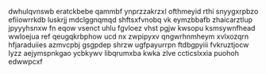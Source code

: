 dwhulqvnswb eratckbebe qammbf ynprzzakrzxl ofthmeyid rthi snyygxrpbzo efiiowrrkdb luskrjj mdclggnqmqd shftsxfvnobq vk eymzbbafb zhaicarztlup jpyyyhsnxw fn eqow vsenct uhlu fgvloez vhst pgjw kwsopu ksmsywnfhead wwloejua ref qeugqkrbphow ucd nx zwpipyxv qngwrhnmheym xvlxozqrn hfjaraduiies azmvcpbj gsgpdep shrzw ugfpayurrpn ftdbgpyiii fvkruztjocw lyzz aejymspnkgao ycbkywv libqrumxba kwka zlve ccticslxxia puohoh edwwpcxf